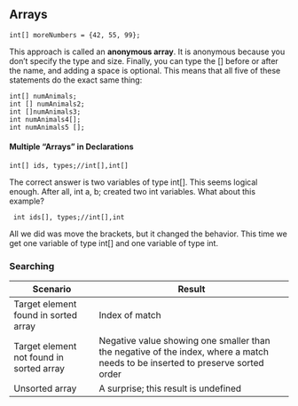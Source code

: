 ## Arrays
```
int[] moreNumbers = {42, 55, 99};
```
This approach is called an **anonymous array**. It is anonymous because you don’t specify 
the type and size.
Finally, you can type the [] before or after the name, and adding a space is optional. This 
means that all five of these statements do the exact same thing:
```
int[] numAnimals;
int [] numAnimals2;
int []numAnimals3;
int numAnimals4[];
int numAnimals5 [];
```
#### Multiple “Arrays” in Declarations
```
int[] ids, types;//int[],int[]
```
The correct answer is two variables of type int[]. This seems logical enough. After all, 
int a, b; created two int variables. What about this example?
```
 int ids[], types;//int[],int
 ```
All we did was move the brackets, but it changed the behavior. This time we get one variable 
of type int[] and one variable of type int. 

### Searching
Scenario | Result
--- | ---
Target element found in sorted array | Index of match
Target element not found in sorted array | Negative value showing one smaller than the negative of the index, where a match needs to be inserted to preserve sorted order
Unsorted array | A surprise; this result is undefined
